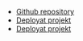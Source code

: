 - [Github repository](https://github.com/Jennyhaddad/Flag-app)
- [Deployat projekt](https://flag-app-project.netlify.app/)
- [Deployat projekt](https://flag-8xmc18vx3-jenny-haddads-projects.vercel.app/)
